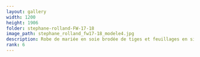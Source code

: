 ```yaml
---
layout: gallery
width: 1200
height: 1906
folder: stephane-rolland-FW-17-18
image_path: stephane_rolland_fw17-18_modele4.jpg
description: Robe de mariée en soie brodée de tiges et feuillages en silicone métallique Or
rank: 6
---
```

